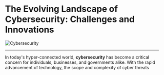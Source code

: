 # The Evolving Landscape of Cybersecurity: Challenges and Innovations

![Cybersecurity](https://cdn.builtin.com/cdn-cgi/image/f=auto,fit=cover,w=1200,h=635,q=80/https://builtin.com/sites/www.builtin.com/files/2024-10/cybersecurity.png)

---

In today's hyper-connected world, **cybersecurity** has become a critical concern for individuals, businesses, and governments alike. With the rapid advancement of technology, the scope and complexity of cyber threats
